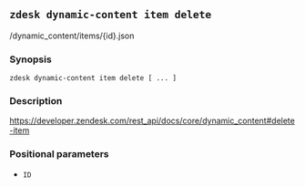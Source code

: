 ## `zdesk dynamic-content item delete`

/dynamic_content/items/{id}.json

### Synopsis

    zdesk dynamic-content item delete [ ... ]

### Description

https://developer.zendesk.com/rest_api/docs/core/dynamic_content#delete-item

### Positional parameters

* `ID`

